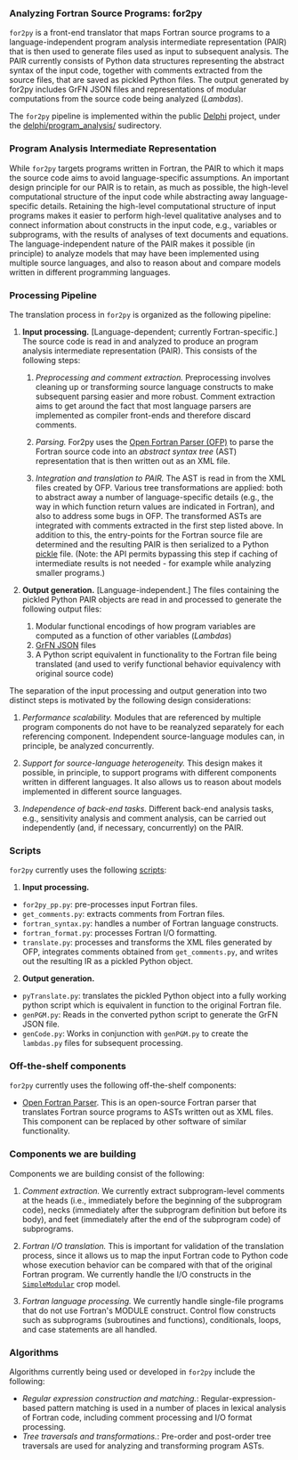 ### Analyzing Fortran Source Programs: for2py

`for2py` is a front-end translator that maps Fortran source programs
to a language-independent program analysis intermediate representation
(PAIR) that is then used to generate files used as input to subsequent
analysis. The PAIR currently consists of Python data structures
representing the abstract syntax of the input code, together with
comments extracted from the source files, that are saved as pickled
Python files.  The output generated by for2py includes GrFN JSON files
and representations of modular computations from the source code being
analyzed (*Lambdas*).

The `for2py` pipeline is implemented within the public [Delphi](https://github.com/ml4ai/delphi) project, under the [delphi/program_analysis/](https://github.com/ml4ai/delphi/tree/master/delphi/program_analysis) sudirectory.

### Program Analysis Intermediate Representation

While `for2py` targets programs written in Fortran, the PAIR to which it
maps the source code aims to avoid language-specific assumptions. An
important design principle for our PAIR is to retain, as much as possible,
the high-level computational structure of the input code while
abstracting away language-specific details. Retaining the high-level
computational structure of input programs makes it easier to perform
high-level qualitative analyses and to connect information about
constructs in the input code, e.g., variables or subprograms, with the
results of analyses of text documents  and equations.  The
language-independent nature of the PAIR makes it possible (in principle)
to analyze models that may have been implemented using multiple source
languages, and also to reason about and compare models written in
different programming languages.

### Processing Pipeline

The translation process in `for2py` is organized as the following
pipeline:

1. **Input processing.** [Language-dependent; currently
   Fortran-specific.] The source code is read in and analyzed to
   produce an program analysis intermediate representation (PAIR).
   This consists of the following steps:

   1. *Preprocessing and comment extraction.*  Preprocessing involves
      cleaning up or transforming source language constructs to make
      subsequent parsing easier and more robust.  Comment extraction
      aims to get around the fact that most language parsers are
      implemented as compiler front-ends and therefore discard comments.

   2. *Parsing.*  For2py uses the [Open Fortran Parser
      (OFP)](https://github.com/OpenFortranProject/open-fortran-parser)
      to parse the Fortran source code into an *abstract syntax tree*
      (AST) representation that is then written out as an XML file.

   3. *Integration and translation to PAIR.* The AST is read in from
      the XML files created by OFP.  Various tree transformations are
      applied: both to abstract away a number of language-specific
      details (e.g., the way in which function return values are
      indicated in Fortran), and also to address some bugs in OFP. The
      transformed ASTs are integrated with comments extracted in the
      first step listed above. In addition to this, the entry-points
      for the Fortran source file are determined and the resulting PAIR
      is then serialized to a Python
      [pickle](https://docs.python.org/3/library/pickle.html) file.
      (Note: the API permits bypassing this step if caching of
      intermediate results is not needed - for example while analyzing
      smaller programs.)

2. **Output generation.**  [Language-independent.]  The files containing
   the pickled Python PAIR objects are read in and processed to generate
   the following output files:

    1. Modular functional encodings of how program variables are
       computed as a function of other variables (*Lambdas*) 
    2. [GrFN JSON](GrFN_specification_v0.1) files 
    3. A Python script equivalent in functionality to the Fortran file 
       being translated (and used to verify functional behavior 
       equivalency with original source code)
	
The separation of the input processing and output generation into two
distinct steps is motivated by the following design considerations:

1. *Performance scalability.*  Modules that are referenced by multiple
   program components do not have to be reanalyzed separately for each
   referencing component.  Independent source-language modules can, in
   principle, be analyzed concurrently.

2. *Support for source-language heterogeneity.*  This design makes it
   possible, in principle, to support programs with different components
   written in different languages.  It also allows us to reason about
   models implemented in different source languages.

3. *Independence of back-end tasks.*  Different back-end analysis tasks,
   e.g., sensitivity analysis and comment analysis, can be carried out
   independently (and, if necessary, concurrently) on the PAIR.


### Scripts 

`for2py` currently uses the following [scripts](https://github.com/ml4ai/delphi/tree/master/delphi/program_analysis/autoTranslate/scripts):

1. **Input processing.**
* `for2py_pp.py`: pre-processes input Fortran files.
* `get_comments.py`: extracts comments from Fortran files.
* `fortran_syntax.py`: handles a number of Fortran language constructs.
* `fortran_format.py`: processes Fortran I/O formatting.
* `translate.py`: processes and transforms the XML files generated by
  OFP, integrates comments obtained from `get_comments.py`, and writes
  out the resulting IR as a pickled Python object.

2. **Output generation.** 
* `pyTranslate.py`: translates the pickled Python object into a fully
   working python script which is equivalent in function to the original
   Fortran file.
* `genPGM.py`: Reads in the converted python script to generate the GrFN JSON file. 
* `genCode.py`: Works in conjunction with `genPGM.py` to create the `lambdas.py` files for subsequent processing.

### Off-the-shelf components

`for2py` currently uses the following off-the-shelf components:

* [Open Fortran Parser](https://github.com/OpenFortranProject/open-fortran-parser).
  This is an open-source Fortran parser that translates Fortran source
  programs to ASTs written out as XML files.  This component can be
  replaced by other software of similar functionality.


### Components we are building

Components we are building consist of the following:

1. *Comment extraction.*  We currently extract subprogram-level comments
   at the heads (i.e., immediately before the beginning of the
   subprogram code), necks (immediately after the subprogram definition
   but before its body), and feet (immediately after the end of the
   subprogram code) of subprograms.

2. *Fortran I/O translation.*  This is important for validation of the
   translation process, since it allows us to map the input Fortran code
   to Python code whose execution behavior can be compared with that of
   the original Fortran program.  We currently handle the I/O constructs
   in the
   [`SimpleModular`](https://github.com/ml4ai/delphi/tree/master/delphi/program_analysis/autoTranslate/tests/test_data/joshua_toy_examples) crop model.

3. *Fortran language processing.*  We currently handle single-file
   programs that do not use Fortran's MODULE construct.  Control flow
   constructs such as subprograms (subroutines and functions),
   conditionals, loops, and case statements are all handled.


### Algorithms 

Algorithms currently being used or developed in `for2py` include the
following:

* *Regular expression construction and matching.*:
  Regular-expression-based pattern matching is used in a number of
  places in lexical analysis of Fortran code, including comment
  processing and I/O format processing.
* *Tree traversals and transformations.*: Pre-order and post-order tree
  traversals are used for analyzing and transforming program ASTs.
